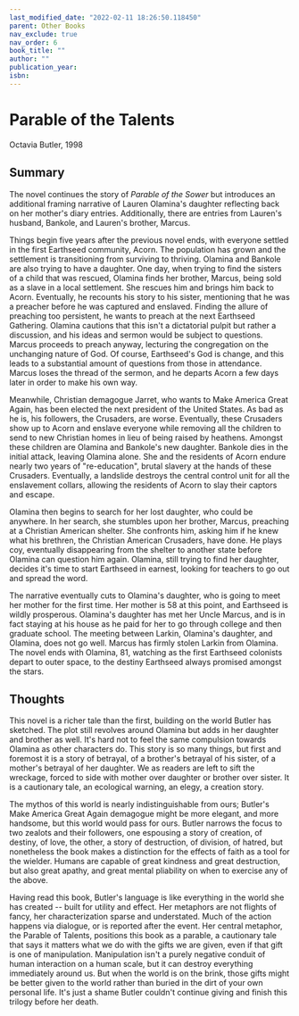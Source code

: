 ```yaml
---
last_modified_date: "2022-02-11 18:26:50.118450"
parent: Other Books
nav_exclude: true
nav_order: 6
book_title: ""
author: ""
publication_year:
isbn:
---
```


# Parable of the Talents
Octavia Butler, 1998

## Summary
The novel continues the story of _Parable of the Sower_ but introduces an additional framing narrative of Lauren Olamina's daughter reflecting back on her mother's diary entries. Additionally, there are entries from Lauren's husband, Bankole, and Lauren's brother, Marcus.

Things begin five years after the previous novel ends, with everyone settled in the first Earthseed community, Acorn. The population has grown and the settlement is transitioning from surviving to thriving. Olamina and Bankole are also trying to have a daughter. One day, when trying to find the sisters of a child that was rescued, Olamina finds her brother, Marcus, being sold as a slave in a local settlement. She rescues him and brings him back to Acorn. Eventually, he recounts his story to his sister, mentioning that he was a preacher before he was captured and enslaved. Finding the allure of preaching too persistent, he wants to preach at the next Earthseed Gathering. Olamina cautions that this isn't a dictatorial pulpit but rather a discussion, and his ideas and sermon would be subject to questions. Marcus proceeds to preach anyway, lecturing the congregation on the unchanging nature of God. Of course, Earthseed's God is change, and this leads to a substantial amount of questions from those in attendance. Marcus loses the thread of the sermon, and he departs Acorn a few days later in order to make his own way.

Meanwhile, Christian demagogue Jarret, who wants to Make America Great Again, has been elected the next president of the United States. As bad as he is, his followers, the Crusaders, are worse. Eventually, these Crusaders show up to Acorn and enslave everyone while removing all the children to send to new Christian homes in lieu of being raised by heathens. Amongst these children are Olamina and Bankole's new daughter. Bankole dies in the initial attack, leaving Olamina alone. She and the residents of Acorn endure nearly two years of "re-education", brutal slavery at the hands of these Crusaders. Eventually, a landslide destroys the central control unit for all the enslavement collars, allowing the residents of Acorn to slay their captors and escape.

Olamina then begins to search for her lost daughter, who could be anywhere. In her search, she stumbles upon her brother, Marcus, preaching at a Christian American shelter. She confronts him, asking him if he knew what his brethren, the Christian American Crusaders, have done. He plays coy, eventually disappearing from the shelter to another state before Olamina can question him again. Olamina, still trying to find her daughter, decides it's time to start Earthseed in earnest, looking for teachers to go out and spread the word.

The narrative eventually cuts to Olamina's daughter, who is going to meet her mother for the first time. Her mother is 58 at this point, and Earthseed is wildly prosperous. Olamina's daughter has met her Uncle Marcus, and is in fact staying at his house as he paid for her to go through college and then graduate school. The meeting between Larkin, Olamina's daughter, and Olamina, does not go well. Marcus has firmly stolen Larkin from Olamina. The novel ends with Olamina, 81, watching as the first Earthseed colonists depart to outer space, to the destiny Earthseed always promised amongst the stars.

## Thoughts
This novel is a richer tale than the first, building on the world Butler has sketched. The plot still revolves around Olamina but adds in her daughter and brother as well. It's hard not to feel the same compulsion towards Olamina as other characters do. This story is so many things, but first and foremost it is a story of betrayal, of a brother's betrayal of his sister, of a mother's betrayal of her daughter. We as readers are left to sift the wreckage, forced to side with mother over daughter or brother over sister. It is a cautionary tale, an ecological warning, an elegy, a creation story.

The mythos of this world is nearly indistinguishable from ours; Butler's Make America Great Again demagogue might be more elegant, and more handsome, but this world would pass for ours. Butler narrows the focus to two zealots and their followers, one espousing a story of creation, of destiny, of love, the other, a story of destruction, of division, of hatred, but nonetheless the book makes a distinction for the effects of faith as a tool for the wielder. Humans are capable of great kindness and great destruction, but also great apathy, and great mental pliability on when to exercise any of the above.

Having read this book, Butler's language is like everything in the world she has created -- built for utility and effect. Her metaphors are not flights of fancy, her characterization sparse and understated. Much of the action happens via dialogue, or is reported after the event. Her central metaphor, the Parable of Talents, positions this book as a parable, a cautionary tale that says it matters what we do with the gifts we are given, even if that gift is one of manipulation. Manipulation isn't a purely negative conduit of human interaction on a human scale, but it can destroy everything immediately around us. But when the world is on the brink, those gifts might be better given to the world rather than buried in the dirt of your own personal life. It's just a shame Butler couldn't continue giving and finish this trilogy before her death.
